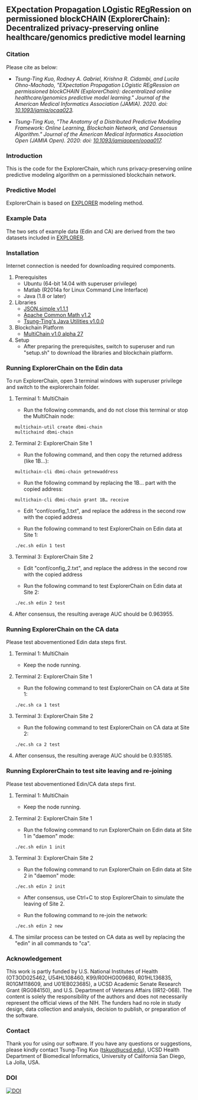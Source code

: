 EXpectation Propagation LOgistic REgRession on permissioned blockCHAIN (ExplorerChain): Decentralized privacy-preserving online healthcare/genomics predictive model learning
------------------------------------------------------------------------

### Citation

Please cite as below:

* *Tsung-Ting Kuo, Rodney A. Gabriel, Krishna R. Cidambi, and Lucila Ohno-Machado, "EXpectation Propagation LOgistic REgRession on permissioned blockCHAIN (ExplorerChain): decentralized online healthcare/genomics predictive model learning." Journal of the American Medical Informatics Association (JAMIA). 2020. doi: [10.1093/jamia/ocaa023](https://doi.org/10.1093/jamia/ocaa023).*

* *Tsung-Ting Kuo, "The Anatomy of a Distributed Predictive Modeling Framework: Online Learning, Blockchain Network, and Consensus Algorithm." Journal of the American Medical Informatics Association Open (JAMIA Open). 2020:  doi: [10.1093/jamiaopen/ooaa017](https://doi.org/10.1093/jamiaopen/ooaa017).*

### Introduction

This is the code for the ExplorerChain, which runs privacy-preserving online predictive modeling algorithm on a permissioned blockchain network.

### Predictive Model

ExplorerChain is based on [EXPLORER](https://kr.mathworks.com/matlabcentral/fileexchange/39653-distributed-logistic-regression-using-expectation-propagation) modeling method.

### Example Data

The two sets of example data (Edin and CA) are derived from the two datasets included in [EXPLORER](https://kr.mathworks.com/matlabcentral/fileexchange/39653-distributed-logistic-regression-using-expectation-propagation).

### Installation

Internet connection is needed for downloading required components.

1. Prerequisites
   * Ubuntu (64-bit 14.04 with superuser privilege)
   * Matlab (R2014a for Linux Command Line Interface)
   * Java (1.8 or later)
2. Libraries
   * [JSON.simple v1.1.1](https://code.google.com/archive/p/json-simple/)
   * [Apache Common Math v1.2](https://commons.apache.org/proper/commons-math/)
   * [Tsung-Ting's Java Utilities v1.0.0](http://www.csie.ntu.edu.tw/~d97944007/utility/)
3. Blockchain Platform
   * [MultiChain v1.0 alpha 27](https://www.multichain.com/)
4. Setup
   * After preparing the prerequisites, switch to superuser and run "setup.sh" to download the libraries and blockchain platform.

### Running ExplorerChain on the Edin data

To run ExplorerChain, open 3 terminal windows with superuser privilege and switch to the explorerchain folder.

1. Terminal 1: MultiChain 
   * Run the following commands, and do not close this terminal or stop the MultiChain node:

   ```
   multichain-util create dbmi-chain
   multichaind dbmi-chain
   ```

2. Terminal 2: ExplorerChain Site 1 
   * Run the following command, and then copy the returned address (like 1B…):

   ```
   multichain-cli dbmi-chain getnewaddress
   ```

   * Run the following command by replacing the 1B… part with the copied address:

   ```
   multichain-cli dbmi-chain grant 1B… receive
   ```

   * Edit "conf/config_1.txt", and replace the address in the second row with the copied address

   * Run the following command to test ExplorerChain on Edin data at Site 1:

   ```
   ./ec.sh edin 1 test
   ```

3. Terminal 3: ExplorerChain Site 2

   * Edit "conf/config_2.txt", and replace the address in the second row with the copied address

   * Run the following command to test ExplorerChain on Edin data at Site 2:

   ```
   ./ec.sh edin 2 test
   ```

4. After consensus, the resulting average AUC should be 0.963955.


### Running ExplorerChain on the CA data

Please test abovementioned Edin data steps first.

1. Terminal 1: MultiChain

   * Keep the node running.

2. Terminal 2: ExplorerChain Site 1 

   * Run the following command to test ExplorerChain on CA data at Site 1:

   ```
   ./ec.sh ca 1 test
   ```

3. Terminal 3: ExplorerChain Site 2

   * Run the following command to test ExplorerChain on CA data at Site 2:


   ```
   ./ec.sh ca 2 test
   ```

4. After consensus, the resulting average AUC should be 0.935185.


### Running ExplorerChain to test site leaving and re-joining

Please test abovementioned Edin/CA data steps first.

1. Terminal 1: MultiChain

   * Keep the node running.

2. Terminal 2: ExplorerChain Site 1 

   * Run the following command to run ExplorerChain on Edin data at Site 1 in "daemon" mode:

   ```
   ./ec.sh edin 1 init
   ```

3. Terminal 3: ExplorerChain Site 2

   * Run the following command to run ExplorerChain on Edin data at Site 2 in "daemon" mode:


   ```
   ./ec.sh edin 2 init
   ```

   * After consensus, use Ctrl+C to stop ExplorerChain to simulate the leaving of Site 2.

   * Run the following command to re-join the network:


   ```
   ./ec.sh edin 2 new
   ```

4. The similar process can be tested on CA data as well by replacing the "edin" in all commands to "ca".

### Acknowledgement

This work is partly funded by U.S. National Institutes of Health (OT3OD025462, U54HL108460, K99/R00HG009680, R01HL136835, R01GM118609, and U01EB023685), a UCSD Academic Senate Research Grant (RG084150), and U.S. Department of Veterans Affairs (IIR12-068). The content is solely the responsibility of the authors and does not necessarily represent the official views of the NIH. The funders had no role in study design, data collection and analysis, decision to publish, or preparation of the software.

### Contact

Thank you for using our software. If you have any questions or suggestions, please kindly contact Tsung-Ting Kuo (tskuo@ucsd.edu), UCSD Health Department of Biomedical Informatics, University of California San Diego, La Jolla, USA.

### DOI

[![DOI](https://zenodo.org/badge/DOI/10.5281/zenodo.1492820.svg)](https://doi.org/10.5281/zenodo.1492820)
